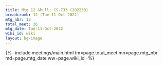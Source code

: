```yaml
---
title: Mtg 12 &bull; CS-733 (202230)
breadcrumb: 12 (Tue-11-Oct-2022)
mtg_nbr: 12
total_meet: 26
mtg_date: Tue-11-Oct-2022
wiki_id: wiki
layout: bg-image
---
```


{%- include meetings/main.html
    tm=page.total_meet
    mn=page.mtg_nbr
    md=page.mtg_date
    ww=page.wiki_id
-%}

